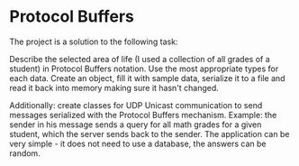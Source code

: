# Protocol Buffers

The project is a solution to the following task:

Describe the selected area of life (I used a collection of all grades of a student) in Protocol Buffers notation. Use the most appropriate types for each data. Create an object, fill it with sample data, serialize it to a file and read it back into memory making sure it hasn't changed.

Additionally: create classes for UDP Unicast communication to send messages serialized with the Protocol Buffers mechanism. Example: the sender in his message sends a query for all math grades for a given student, which the server sends back to the sender. The application can be very simple - it does not need to use a database, the answers can be random.
